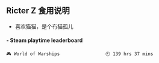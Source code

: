 ## Ricter Z 食用说明
- 喜欢猫猫，是个冇猫孤儿

<!-- steam-box start -->
#### - Steam playtime leaderboard
```text
🎮 World of Warships                 🕘 139 hrs 37 mins
```
<!-- Powered by https://github.com/YouEclipse/steam-box . -->
<!-- steam-box end -->
